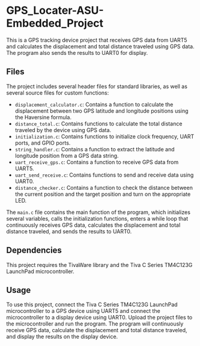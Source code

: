 # GPS_Locater-ASU-Embedded_Project

This is a GPS tracking device project that receives GPS data from UART5 and calculates the displacement and total distance traveled using GPS data. The program also sends the results to UART0 for display.

## Files

The project includes several header files for standard libraries, as well as several source files for custom functions:

- `displacement_calculator.c`: Contains a function to calculate the displacement between two GPS latitude and longitude positions using the Haversine formula.
- `distance_total.c`: Contains functions to calculate the total distance traveled by the device using GPS data.
- `initialization.c`: Contains functions to initialize clock frequency, UART ports, and GPIO ports.
- `string_handler.c`: Contains a function to extract the latitude and longitude position from a GPS data string.
- `uart_receive_gps.c`: Contains a function to receive GPS data from UART5.
- `uart_send_receive.c`: Contains functions to send and receive data using UART0.
- `distance_checker.c`: Contains a function to check the distance between the current position and the target position and turn on the appropriate LED.

The `main.c` file contains the main function of the program, which initializes several variables, calls the initialization functions, enters a while loop that continuously receives GPS data, calculates the displacement and total distance traveled, and sends the results to UART0.

## Dependencies

This project requires the TivaWare library and the Tiva C Series TM4C123G LaunchPad microcontroller.

## Usage

To use this project, connect the Tiva C Series TM4C123G LaunchPad microcontroller to a GPS device using UART5 and connect the microcontroller to a display device using UART0. Upload the project files to the microcontroller and run the program. The program will continuously receive GPS data, calculate the displacement and total distance traveled, and display the results on the display device.
